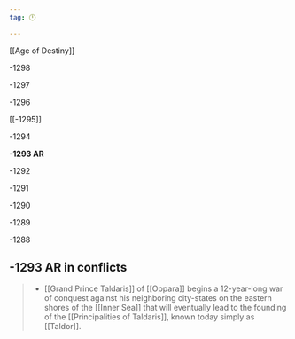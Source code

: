 ```yaml
---
tag: 🕛

---
```

[[Age of Destiny]]


-1298

-1297

-1296

[[-1295]]

-1294

**-1293 AR**

-1292

-1291

-1290

-1289

-1288



## -1293 AR in conflicts

>  - [[Grand Prince Taldaris]] of [[Oppara]] begins a 12-year-long war of conquest against his neighboring city-states on the eastern shores of the [[Inner Sea]] that will eventually lead to the founding of the [[Principalities of Taldaris]], known today simply as [[Taldor]].






